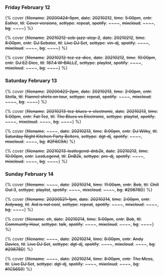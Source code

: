 ### Friday February 12

{% cover {~~filename~~: ~~20200424-5pm~~, ~~date~~: ~~20210212~~, ~~time~~: ~~5:00pm~~, ~~cntr~~: ~~Esther~~, ~~ttl~~: ~~Cover versions~~, ~~settype~~: ~~repeat~~, ~~spotify~~: ~~~~, ~~mixcloud~~: ~~~~, ~~bg~~: ~~~~} %}

{% cover {~~filename~~: ~~20210212-seb-jazz-step-2~~, ~~date~~: ~~20210212~~, ~~time~~: ~~8:00pm~~, ~~cntr~~: ~~DJ Sebster~~, ~~ttl~~: ~~Live DJ Set~~, ~~settype~~: ~~vin-dj~~, ~~spotify~~: ~~~~, ~~mixcloud~~: ~~~~, ~~bg~~: ~~~~} %}

{% cover {~~filename~~: ~~20210212-tez-ez-dicc~~, ~~date~~: ~~20210212~~, ~~time~~: ~~10:00pm~~, ~~cntr~~: ~~DJ EZ Dicc~~, ~~ttl~~: ~~187.4 W-BALLZ~~, ~~settype~~: ~~playlist~~, ~~spotify~~: ~~~~, ~~mixcloud~~: ~~~~, ~~bg~~: ~~~~} %}


### Saturday February 13

{% cover {~~filename~~: ~~20200422-2pm~~, ~~date~~: ~~20210213~~, ~~time~~: ~~2:00pm~~, ~~cntr~~: ~~Stella~~, ~~ttl~~: ~~Flannel shirts on tour~~, ~~settype~~: ~~repeat~~, ~~spotify~~: ~~~~, ~~mixcloud~~: ~~~~, ~~bg~~: ~~~~} %}

{% cover {~~filename~~: ~~20210213-tez-blues-v-electronic~~, ~~date~~: ~~20210213~~, ~~time~~: ~~5:00pm~~, ~~cntr~~: ~~Fat Tez~~, ~~ttl~~: ~~The Blues vs Electronic~~, ~~settype~~: ~~playlist~~, ~~spotify~~: ~~~~, ~~mixcloud~~: ~~~~, ~~bg~~: ~~~~} %}

{% cover {~~filename~~: ~~~~, ~~date~~: ~~20210213~~, ~~time~~: ~~8:00pm~~, ~~cntr~~: ~~DJ Wilky~~, ~~ttl~~: ~~Saturday Night Kitchen Party Belters~~, ~~settype~~: ~~dgt-dj~~, ~~spotify~~: ~~~~, ~~mixcloud~~: ~~~~, ~~bg~~: ~~#2F6C9A~~} %}

{% cover {~~filename~~: ~~20210213-lostlegend-dnb2k~~, ~~date~~: ~~20210213~~, ~~time~~: ~~10:00pm~~, ~~cntr~~: ~~LostLegend~~, ~~ttl~~: ~~DnB2k~~, ~~settype~~: ~~pre-dj~~, ~~spotify~~: ~~~~, ~~mixcloud~~: ~~~~, ~~bg~~: ~~~~} %}


### Sunday February 14

{% cover {~~filename~~: ~~~~, ~~date~~: ~~20210214~~, ~~time~~: ~~11:00am~~, ~~cntr~~: ~~Bob~~, ~~ttl~~: ~~Chill Out 3~~, ~~settype~~: ~~playlist~~, ~~spotify~~: ~~~~, ~~mixcloud~~: ~~~~, ~~bg~~: ~~#29878D~~} %}

{% cover {~~filename~~: ~~20200521-1pm~~, ~~date~~: ~~20210214~~, ~~time~~: ~~2:00pm~~, ~~cntr~~: ~~Aidywag~~, ~~ttl~~: ~~Aid is not cool~~, ~~settype~~: ~~repeat~~, ~~spotify~~: ~~~~, ~~mixcloud~~: ~~~~, ~~bg~~: ~~~~} %}

{% cover {~~filename~~: ~~ch~~, ~~date~~: ~~20210214~~, ~~time~~: ~~5:00pm~~, ~~cntr~~: ~~Bob~~, ~~ttl~~: ~~Community Hour~~, ~~settype~~: ~~talk~~, ~~spotify~~: ~~~~, ~~mixcloud~~: ~~~~, ~~bg~~: ~~~~} %}

{% cover {~~filename~~: ~~~~, ~~date~~: ~~20210214~~, ~~time~~: ~~6:00pm~~, ~~cntr~~: ~~Andy Davies~~, ~~ttl~~: ~~Live DJ Set~~, ~~settype~~: ~~dgt-dj~~, ~~spotify~~: ~~~~, ~~mixcloud~~: ~~~~, ~~bg~~: ~~#29878D~~} %}

{% cover {~~filename~~: ~~~~, ~~date~~: ~~20210214~~, ~~time~~: ~~8:00pm~~, ~~cntr~~: ~~The Mess~~, ~~ttl~~: ~~Live DJ Set~~, ~~settype~~: ~~dgt-dj~~, ~~spotify~~: ~~~~, ~~mixcloud~~: ~~~~, ~~bg~~: ~~#1C5659~~} %}




